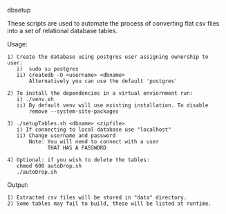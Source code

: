 dbsetup

These scripts are used to automate the process of converting flat csv files into a set of relational database tables.


Usage:

	1) Create the database using postgres user assigning ownership to user:
	   i)  sudo su postgres 
	   ii) createdb -O <username> <dbname>
	       Alternatively you can use the default 'postgres'
	   
	2) To install the dependencies in a virtual enviornment run:
	   i) ./venv.sh
	   ii) By default venv will use existing installation. To disable
	       remove --system-site-packages

	3) ./setupTables.sh <dbname> <zipfile> 
	   i) If connecting to local database use "localhost"
	   ii) Change username and password
	       Note: You will need to connect with a user
	             THAT HAS A PASSWORD

	4) Optional: if you wish to delete the tables:
	   chmod 600 autoDrop.sh
	   ./autoDrop.sh


Output:

	1) Extracted csv files will be stored in "data" directory.
	2) Some tables may fail to build, these will be listed at runtime.
	
      


